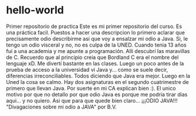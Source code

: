 # hello-world
Primer repositorio de practica
Este es mi primer repositorio del curso. Es una práctica facil. 
Puestos a hacer una descripcion lo primero aclarar que precisamente odio describirme asi que voy a ensalzar mi odio a Java. Si, le tengo un odio visceral y no, no es culpa de la UNED. Cuando tenia 13 años fui a una academia y me apunte a programación. Alli descubrí las maravillas de C. Recuerdo que al principio creia que Bordland C era el nombre del lenguaje xD. Me divertí bastante en las clases.  Luego un poco antes de la prueba de acceso a la universidad vi Java y... como se suele decir, diferencias irreconciliables. Todos diciendo que Java era mejor. Luego en la Uned la cosa se calmo. Hay dos asignaturas en el segundo cuatrimestre de primero que llevan Java. Por suerte en mi CA explican bien :). El unico motivo por que no detallo por que odio Java es porque me podria tirar dias aqui... y no quiero. Asi que para que quede bien claro... ¡¡¡ODIO JAVA!!!
"Divagaciones sobre mi odio a JAVA" por B.V.
